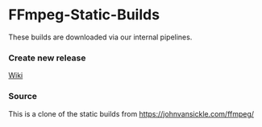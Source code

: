 # FFmpeg-Static-Builds

These builds are downloaded via our internal pipelines.

### Create new release
[Wiki](https://github.com/smartpostapp/FFmpeg-Static-Builds/wiki/Create-new-release)

### Source
This is a clone of the static builds from https://johnvansickle.com/ffmpeg/


